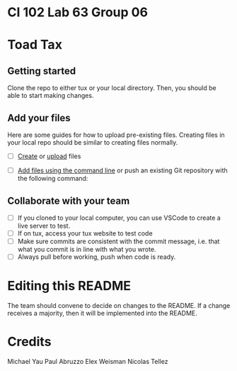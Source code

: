 # CI 102 Lab 63 Group 06
# Toad Tax


## Getting started

Clone the repo to either tux or your local directory. Then, you should be able to start making changes.

## Add your files

Here are some guides for how to upload pre-existing files. Creating files in your local repo should be similar to creating files normally.
- [ ] [Create](https://docs.gitlab.com/ee/user/project/repository/web_editor.html#create-a-file) or [upload](https://docs.gitlab.com/ee/user/project/repository/web_editor.html#upload-a-file) files
- [ ] [Add files using the command line](https://docs.gitlab.com/ee/gitlab-basics/add-file.html#add-a-file-using-the-command-line) or push an existing Git repository with the following command:


## Collaborate with your team

- [ ] If you cloned to your local computer, you can use VSCode to create a live server to test.
- [ ] If on tux, access your tux website to test code
- [ ] Make sure commits are consistent with the commit message, i.e. that what you commit is in line with what you wrote.
- [ ] Always pull before working, push when code is ready.

# Editing this README

The team should convene to decide on changes to the README. If a change receives a majority, then it will be implemented into the README.

# Credits
Michael Yau Paul Abruzzo Elex Weisman Nicolas Tellez 

